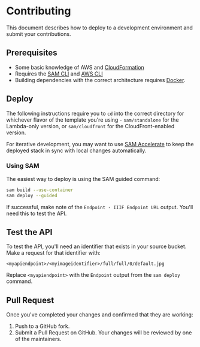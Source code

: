 # Contributing

This document describes how to deploy to a development environment and submit your contributions.

## Prerequisites

- Some basic knowledge of AWS and [CloudFormation](https://aws.amazon.com/cloudformation/)
- Requires the [SAM CLI](https://aws.amazon.com/serverless/sam/) and [AWS CLI](https://aws.amazon.com/cli/)
- Building dependencies with the correct architecture requires [Docker](https://docs.docker.com/get-docker/).

## Deploy

The following instructions require you to `cd` into the correct directory for whichever flavor of the template you're using - `sam/standalone` for the Lambda-only version, or `sam/cloudfront` for the CloudFront-enabled version.

For iterative development, you may want to use [SAM Accelerate](https://docs.aws.amazon.com/serverless-application-model/latest/developerguide/accelerate.html) to keep the deployed stack in sync with local changes automatically.

### Using SAM

The easiest way to deploy is using the SAM guided command:

```sh
sam build --use-container
sam deploy --guided
```

If successful, make note of the `Endpoint - IIIF Endpoint URL` output. You'll need this to test the API.

## Test the API

To test the API, you'll need an identifier that exists in your source bucket. Make a request for that identifier with:

`<myapiendpoint>/<myimageidentifier>/full/full/0/default.jpg`

Replace `<myapiendpoint>` with the `Endpoint` output from the `sam deploy` command.

## Pull Request

Once you've completed your changes and confirmed that they are working:

1. Push to a GitHub fork.
1. Submit a Pull Request on GitHub. Your changes will be reviewed by one of the maintainers.
